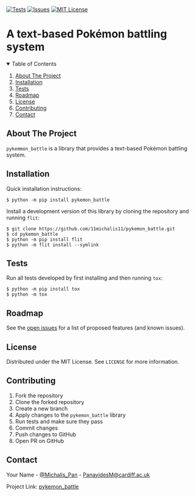 [![Tests][tests-shield]][tests-url]
[![Issues][issues-shield]][issues-url]
[![MIT License][license-shield]][license-url]

A text-based Pokémon battling system
========================================


<!-- TABLE OF CONTENTS -->
<details open="open">
  <summary>Table of Contents</summary>
  <ol>
    <li><a href="#about-the-project">About The Project</a></li>
    <li><a href="#installation">Installation</a></li>
    <li><a href="#tests">Tests</a></li>
    <li><a href="#roadmap">Roadmap</a></li>
    <li><a href="#license">License</a></li>
    <li><a href="#contributing">Contributing</a></li>
    <li><a href="#contact">Contact</a></li>
  </ol>
</details>



<!-- ABOUT THE PROJECT -->
## About The Project

`pykemmon_battle` is a library that provides a text-based Pokémon battling system. 


## Installation

Quick installation instructions:

    $ python -m pip install pykemon_battle


Install a development version of this library by cloning the repository and running `flit`:
    
    $ git clone https://github.com/11michalis11/pykemon_battle.git
    $ cd pykemon_battle
    $ python -m pip install flit
    $ python -m flit install --symlink


<!-- TESTS EXAMPLES -->
## Tests

Run all tests developed by first installing and then running `tox`:

    $ python -m pip install tox
    $ python -m tox


<!-- ROADMAP -->
## Roadmap

See the [open issues](https://github.com/11michalis11/pykemon_battle/issues) for a list of proposed features (and known issues).


<!-- LICENSE -->
## License

Distributed under the MIT License. See `LICENSE` for more information.


<!-- CONTRIBUTING -->

## Contributing

1. Fork the repository
2. Clone the forked repository
3. Create a new branch
4. Apply changes to the `pykemon_battle` library
5. Run tests and make sure they pass
6. Commit changes
7. Push changes to GitHub
8. Open PR on GitHub


<!-- CONTACT -->
## Contact

Your Name - [@Michalis_Pan](https://twitter.com/Michalis_Pan) - PanayidesM@cardiff.ac.uk

Project Link: [pykemon_battle](https://github.com/11michalis11/pykemon_battle)




<!-- MARKDOWN LINKS & IMAGES -->
<!-- https://www.markdownguide.org/basic-syntax/#reference-style-links -->
[tests-shield]: https://img.shields.io/badge/Tests-passing-GREEN.svg
[tests-url]: https://github.com/11michalis11/pykemon_battle/actions
[issues-shield]: https://img.shields.io/github/issues/11michalis11/pykemon_battle.svg
[issues-url]: https://github.com/11michalis11/pykemon_battle/issues
[license-shield]: https://img.shields.io/github/license/othneildrew/Best-README-Template.svg
[license-url]: https://github.com/11michalis11/pykemon_battle/blob/master/LICENSE.txt

